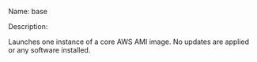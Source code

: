 Name: base

Description:

Launches one instance of a core AWS AMI image.
No updates are applied or any software installed.
